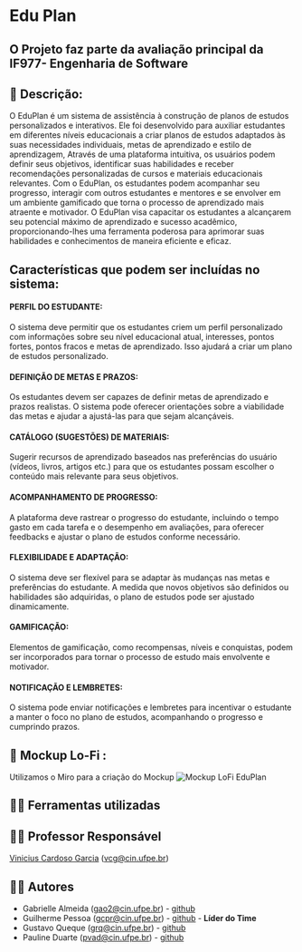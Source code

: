 # Edu Plan

## O Projeto faz parte da avaliação principal da **IF977- Engenharia de Software**

## 📑 Descrição:
O EduPlan é um sistema de assistência à construção de planos de estudos personalizados e interativos. Ele foi desenvolvido para auxiliar estudantes em diferentes níveis educacionais a criar planos de estudos adaptados às suas necessidades individuais, metas de aprendizado e estilo de aprendizagem, Através de uma plataforma intuitiva, os usuários podem definir seus objetivos, identificar suas habilidades e receber recomendações personalizadas de cursos e materiais educacionais relevantes. Com o EduPlan, os estudantes podem acompanhar seu progresso, interagir com outros estudantes e mentores e se envolver em um ambiente gamificado que torna o processo de aprendizado mais atraente e motivador. O EduPlan visa capacitar os estudantes a alcançarem seu potencial máximo de aprendizado e sucesso acadêmico, proporcionando-lhes uma ferramenta poderosa para aprimorar suas habilidades e conhecimentos de maneira eficiente e eficaz.

## Características que podem ser incluídas no sistema:
#### PERFIL DO ESTUDANTE: 
O sistema deve permitir que os estudantes criem um perfil personalizado com informações sobre seu nível educacional atual, interesses, pontos fortes, pontos fracos e metas de aprendizado. Isso ajudará a criar um plano de estudos personalizado.
#### DEFINIÇÃO DE METAS E PRAZOS: 
Os estudantes devem ser capazes de definir metas de aprendizado e prazos realistas. O sistema pode oferecer orientações sobre a viabilidade das metas e ajudar a ajustá-las para que sejam alcançáveis.
#### CATÁLOGO (SUGESTÕES) DE MATERIAIS: 
Sugerir recursos de aprendizado baseados nas preferências do usuário (vídeos, livros, artigos etc.) para que os estudantes possam escolher o conteúdo mais relevante para seus objetivos.
#### ACOMPANHAMENTO DE PROGRESSO: 
A plataforma deve rastrear o progresso do estudante, incluindo o tempo gasto em cada tarefa e o desempenho em avaliações, para oferecer feedbacks e ajustar o plano de estudos conforme necessário.
#### FLEXIBILIDADE E ADAPTAÇÃO: 
O sistema deve ser flexível para se adaptar às mudanças nas metas e preferências do estudante. A medida que novos objetivos são definidos ou habilidades são adquiridas, o plano de estudos pode ser ajustado dinamicamente.
#### GAMIFICAÇÃO: 
Elementos de gamificação, como recompensas, níveis e conquistas, podem ser incorporados para tornar o processo de estudo mais envolvente e motivador.
#### NOTIFICAÇÃO E LEMBRETES: 
O sistema pode enviar notificações e lembretes para incentivar o estudante a manter o foco no plano de estudos, acompanhando o progresso e cumprindo prazos.



## &#x1F4C3; Mockup Lo-Fi :
Utilizamos o Miro para a criação do Mockup
![Mockup LoFi EduPlan](https://github.com/GabrielleAlmeida12/Engenharia-de-software/assets/93964438/81b00db8-b9aa-4980-953b-6fd9a9fd488c)


## 👨‍💻 Ferramentas utilizadas 


## 👨‍🏫 Professor Responsável
  [Vinicius Cardoso Garcia](https://viniciusgarcia.me/) (vcg@cin.ufpe.br)


## 👨‍🎓 Autores 
- Gabrielle Almeida (gao2@cin.ufpe.br) - [github](https://github.com/GabrielleAlmeida12)
- Guilherme Pessoa  (gcpr@cin.ufpe.br) - [github](https://github.com/GuiCPessoa) - **Líder do Time** 
- Gustavo Queque (grq@cin.ufpe.br) -  [github](https://github.com/gqueque)
- Pauline Duarte (pvad@cin.ufpe.br) - [github](https://github.com/PaulineDuarte)
